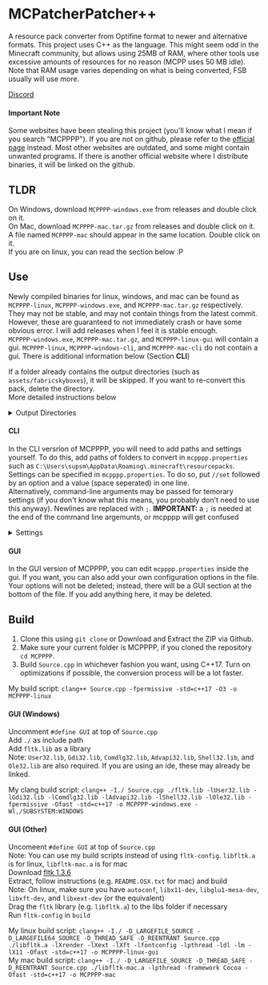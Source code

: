 # MCPatcherPatcher++
A resource pack converter from Optifine format to newer and alternative formats. This project uses C++ as the language. This might seem odd in the Minecraft community, but allows using 25MB of RAM, where other tools use excessive amounts of resources for no reason (MCPP uses 50 MB idle). Note that RAM usage varies depending on what is being converted, FSB usually will use more.  
  
[Discord](https://discord.gg/waXJDswsaR)  

#### Important Note
Some websites have been stealing this project (you'll know what I mean if you search "MCPPPP"). If you are not on github, please refer to the [official page](https://github.com/supsm/MCPPPP) instead. Most other websites are outdated, and some might contain unwanted programs. If there is another official website where I distribute binaries, it will be linked on the github.  

## TLDR
On Windows, download `MCPPPP-windows.exe` from releases and double click on it.  
On Mac, download `MCPPPP-mac.tar.gz` from releases and double click on it. A file named `MCPPPP-mac` should appear in the same location. Double click on it.  
If you are on linux, you can read the section below :P

## Use
Newly compiled binaries for linux, windows, and mac can be found as `MCPPPP-linux`, `MCPPPP-windows.exe`, and `MCPPPP-mac.tar.gz` respectively. They may not be stable, and may not contain things from the latest commit. However, these are guaranteed to not immediately crash or have some obvious error. I will add releases when I feel it is stable enough.  
`MCPPPP-windows.exe`, `MCPPPP-mac.tar.gz`, and `MCPPPP-linux-gui` will contain a gui.
`MCPPPP-linux`, `MCPPPP-windows-cli`, and `MCPPPP-mac-cli` do not contain a gui. There is additional information below (Section **CLI**)  
  
If a folder already contains the output directories (such as `assets/fabricskyboxes`), it will be skipped. If you want to re-convert this pack, delete the directory.  
More detailed instructions below  
<details>
  <summary>Output Directories</summary>

  Fabricskyboxes: `assets/fabricskyboxes/sky`  
  Varied Mob Textures: `assets/minecraft/varied/textures/entity`  
  Chime: `assets/mcpppp`, `assets/minecraft/overrides`
</details>


#### CLI
In the CLI versrion of MCPPPP, you will need to add paths and settings yourself. To do this, add paths of folders to convert in `mcpppp.properties` such as `C:\Users\supsm\AppData\Roaming\.minecraft\resourcepacks`.  
Settings can be specified in `mcpppp.properties`. To do so, put `//set` followed by an option and a value (space seperated) in one line.  
Alternatively, command-line arguments may be passed for temorary settings (if you don't know what this means, you probably don't need to use this anyway). Newlines are replaced with `;`. **IMPORTANT:** a `;` is needed at the end of the command line argemunts, or mcpppp will get confused  
<details>
  <summary>Settings</summary>

  | Name              | Values/Type      | Description                                                                                                            | Default    |
  |:-----------------:|:----------------:|:----------------------------------------------------------------------------------------------------------------------:|:----------:|
  | `pauseOnExit`    | `true`, `false` | Wait for enter/key to be pressed once execution has been finished                                                      | `true`    |
  | `log`             | String           | A log file where logs will be stored                                                                                   | `log.txt` |
  | `timestamp`      | `true`, `false` | Timestamp console (Logs will always be timestamped)                                                                    | `false`   |
  | `autoDeleteTemp` | `true`, `false` | Automatically delete `mcpppp-temp` folder on startup                                                                  | `false`  |
  | `outputLevel`    | Integer, `1-5`   | How much info should be outputted <br>`1` - Spam <br>`2` - Info <br>`3` - Important <br>`4` - Warning <br>`5` - Error | `3`       |
  | `logLevel`       | Integer, `1-5`   | Same as `outputLevel`, but for logs <br>Has no effect if no log file is set                                           | `1`       |
  | `autoReconvert`   | `true`, `false` | Automatically reconvert resourcepacks instead of skipping. **Could lose data** if a pack isn't converted with MCPPPP  | `false`   |
</details>

#### GUI
In the GUI version of MCPPPP, you can edit `mcpppp.properties` inside the gui. If you want, you can also add your own configuration options in the file. Your options will not be deleted; instead, there will be a GUI section at the bottom of the file. If you add anything here, it may be deleted.  

## Build
1. Clone this using `git clone` or Download and Extract the ZIP via Github.  
2. Make sure your current folder is MCPPPP, if you cloned the repository `cd MCPPPP`.  
3. Build `Source.cpp` in whichever fashion you want, using C++17. Turn on optimizations if possible, the conversion process will be a lot faster.  

My build script: `clang++ Source.cpp -fpermissive -std=c++17 -O3 -o MCPPPP-linux`  

#### GUI (Windows)
Uncomment `#define GUI` at top of `Source.cpp`  
Add `./` as include path  
Add `fltk.lib` as a library  
Note: `User32.lib`, `Gdi32.lib`, `Comdlg32.lib`, `Advapi32.lib`, `Shell32.lib`, and `Ole32.lib` are also required. If you are using an ide, these may already be linked.  

My clang build script: `clang++ -I./ Source.cpp ./fltk.lib -lUser32.lib -lGdi32.lib -lComdlg32.lib -lAdvapi32.lib -lShell32.lib -lOle32.lib -fpermissive -Ofast -std=c++17 -o MCPPPP-windows.exe -Wl,/SUBSYSTEM:WINDOWS`  

#### GUI (Other)
Uncomeent `#define GUI` at top of `Source.cpp`  
Note: You can use my build scripts instead of using `fltk-config`. `libfltk.a` is for linux, `libfltk-mac.a` is for mac  
Download [fltk 1.3.6](https://github.com/fltk/fltk/releases/tag/release-1.3.6)  
Extract, follow instructions (e.g. `README.OSX.txt` for mac) and build  
Note: On linux, make sure you have `autoconf`, `libx11-dev`, `libglu1-mesa-dev`, `libxft-dev`, and `libxext-dev` (or the equivalent)  
Drag the `fltk` library (e.g. `libfltk.a`) to the libs folder if necessary  
Run `fltk-config` in `build`  

My linux build script: `clang++ -I./ -D_LARGEFILE_SOURCE -D_LARGEFILE64_SOURCE -D_THREAD_SAFE -D_REENTRANT Source.cpp ./libfltk.a -lXrender -lXext -lXft -lfontconfig -lpthread -ldl -lm -lX11 -Ofast -std=c++17 -o MCPPPP-linux-gui`  
My mac build script: `clang++ -I./ -D_LARGEFILE_SOURCE -D_THREAD_SAFE -D_REENTRANT Source.cpp ./libfltk-mac.a -lpthread -framework Cocoa -Ofast -std=c++17 -o MCPPPP-mac`  


